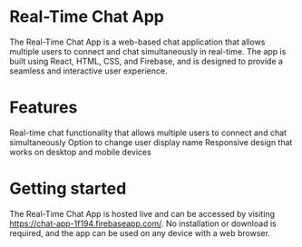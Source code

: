 # Real-Time Chat App
The Real-Time Chat App is a web-based chat application that allows multiple users to connect and chat simultaneously in real-time. The app is built using React, HTML, CSS, and Firebase, and is designed to provide a seamless and interactive user experience.

# Features

Real-time chat functionality that allows multiple users to connect and chat simultaneously
Option to change user display name
Responsive design that works on desktop and mobile devices

# Getting started
The Real-Time Chat App is hosted live and can be accessed by visiting https://chat-app-1f194.firebaseapp.com/. No installation or download is required, and the app can be used on any device with a web browser.
